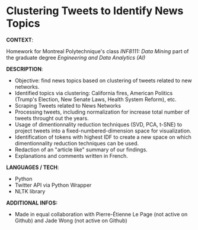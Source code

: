 # Clustering Tweets to Identify News Topics

**CONTEXT**:

Homework for Montreal Polytechnique's class *INF8111: Data Mining* part of the graduate degree *Engineering and Data Analytics (AI)*

**DESCRIPTION**:
- Objective: find news topics based on clustering of tweets related to new networks.
- Identified topics via clustering: California fires, American Politics (Trump's Election, New Senate Laws, Health System Reform), etc.
- Scraping Tweets related to News Networks
- Processing tweets, including normalization for increase total number of tweets throught out the years.
- Usage of dimentionnality reduction techniques (SVD, PCA, t-SNE) to project tweets into a fixed-numbered-dimension space for visualization.
- Identification of tokens with highest IDF to create a new space on which dimentionnality reduction techniques can be used.
- Redaction of an "article like" summary of our findings.
- Explanations and comments written in French.

**LANGUAGES / TECH**: 
- Python
- Twitter API via Python Wrapper
- NLTK library

**ADDITIONAL INFOS:**
- Made in equal collaboration with Pierre-Étienne Le Page (not active on Github) and Jade Wong (not active on Github)
